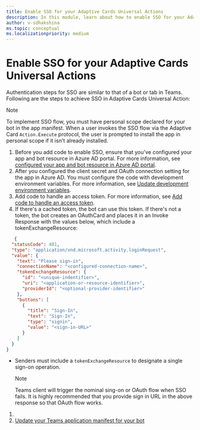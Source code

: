 ```yaml
---
title: Enable SSO for your Adaptive Cards Universal Actions
description: In this module, learn about how to enable SSO for your Adaptive Cards Universal Actions.
author: v-sdhakshina
ms.topic: conceptual
ms.localizationpriority: medium
---
```


# Enable SSO for your Adaptive Cards Universal Actions

Authentication steps for SSO are similar to that of a bot or tab in Teams. Following are the steps to achieve SSO in Adaptive Cards Universal Action:

> [!NOTE]
> To implement SSO flow, you must have personal scope declared for your bot in the app manifest. When a user invokes the SSO flow via the Adaptive Card `Action.Execute` protocol, the user is prompted to install the app in personal scope if it isn't already installed.

1. Before you add code to enable SSO, ensure that you've configured your app and bot resource in Azure AD portal. For more information, see [configured your app and bot resource in Azure AD portal](../../../bots/how-to/authentication/bot-sso-register-aad.md).
1. After you configured the client secret and OAuth connection setting for the app in Azure AD. You must configure the code with development environment variables. For more information, see [Update development environment variables](../../../bots/how-to/authentication/bot-sso-code.md#update-development-environment-variables).
1. Add code to handle an access token. For more information, see [Add code to handle an access token](../../../bots/how-to/authentication/bot-sso-code.md#add-code-to-handle-an-access-token).
1. If there's a cached token, the bot can use this token. If there's not a token, the bot creates an OAuthCard and places it in an Invoke Response with the values below, which include a tokenExchangeResource:

```JSON
   {
  "statusCode": 401,
  "type": "application/vnd.microsoft.activity.loginRequest",
  "value": {
    "text": "Please sign-in",
    "connectionName": "<configured-connection-name>",
    "tokenExchangeResource": {
      "id": "<unique-indentifier>",
      "uri": "<application-or-resource-identifier>",
      "providerId": "<optional-provider-identifier>"
    },
    "buttons": [
      {
        "title": "Sign-In",
        "text": "Sign-In",
        "type": "signin",
        "value": "<sign-in-URL>"
      }
    ]
  }
}

```

* Senders must include a `tokenExchangeResource` to designate a single sign-on operation.

   > [!NOTE]
   > Teams client will trigger the nominal sing-on or OAuth flow when SSO fails. It is highly recommended that you provide sign in URL in the above response so that OAuth flow works.

1.
1. [Update your Teams application manifest for your bot](../../../bots/how-to/authentication/bot-sso-manifest.md)
